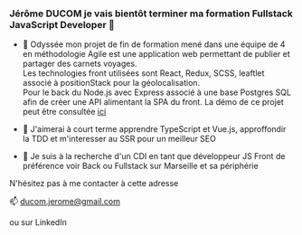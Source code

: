 ### Jérôme DUCOM je vais bientôt terminer ma formation Fullstack JavaScript Developer 👋

- 🔭 Odyssée mon projet de fin de formation mené dans une équipe de 4 en méthodologie Agile est une application web permettant de publier et partager des carnets voyages.  
Les technologies front utilisées sont React, Redux, SCSS, leaftlet associé à positionStack pour la géolocalisation.  
Pour le back du Node.js avec Express associé à une base Postgres SQL afin de créer une API alimentant la SPA du front.
La démo de ce projet peut être consultée <a href="https://www.youtube.com/watch?v=h9D6BdwlaGk&t=1293s">ici</a>

- 🎯 J'aimerai à court terme apprendre TypeScript et Vue.js, approffondir la TDD et m'interesser au SSR pour un meilleur SEO 

- 👀 Je suis à la recherche d'un CDI en tant que développeur JS Front de préférence voir Back ou Fullstack sur Marseille et sa périphérie

N'hésitez pas à me contacter à cette adresse 

📫 ducom.jerome@gmail.com

ou sur LinkedIn

<!--
**LeJ84/LeJ84** is a ✨ _special_ ✨ repository because its `README.md` (this file) appears on your GitHub profile.

Here are some ideas to get you started:

- 🔭 I’m currently working on ...
- 🌱 I’m currently learning ...
- 👯 I’m looking to collaborate on ...
- 🤔 I’m looking for help with ...
- 💬 Ask me about ...
- 📫 How to reach me: ...
- 😄 Pronouns: ...
- ⚡ Fun fact: ...
-->
